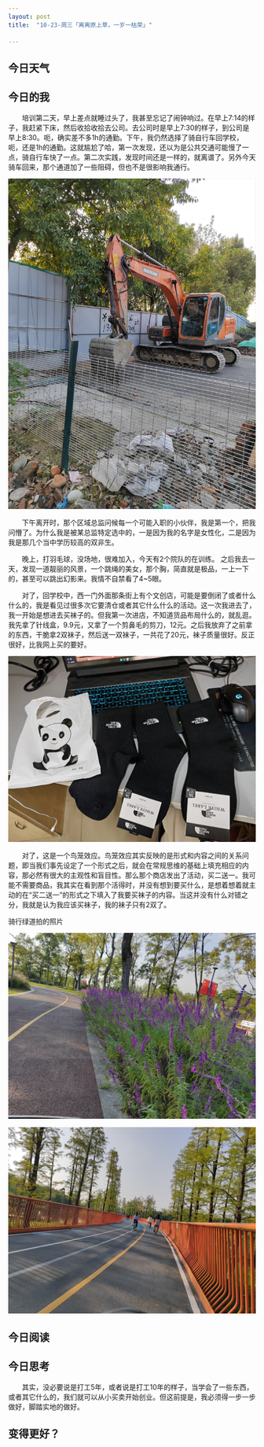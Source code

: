 ```yaml
---
layout: post
title:  "10-23-周三「离离原上草，一岁一枯荣」"

---
```






 

## 今日天气



## 今日的我

　　培训第二天，早上差点就睡过头了，我甚至忘记了闹钟响过。在早上7:14的样子，我赶紧下床，然后收拾收拾去公司。去公司时是早上7:30的样子，到公司是早上8:30。呃，确实差不多1h的通勤。下午，我仍然选择了骑自行车回学校，呃，还是1h的通勤。这就尴尬了哈，第一次发现，还以为是公共交通可能慢了一点，骑自行车快了一点。第二次实践，发现时间还是一样的，就离谱了。另外今天骑车回来，那个通道加了一些阻碍，但也不是很影响我通行。

![image-20241023203359930](https://raw.githubusercontent.com/i1oveyou/2024-year/master/_posts/10.October/img/image-20241023203359930.png)

　　下午离开时，那个区域总监问候每一个可能入职的小伙伴，我是第一个，把我问懵了。为什么我是被某总监特定选中的，一是因为我的名字是女性化，二是因为我是那几个当中学历较高的双非生。

　　晚上，打羽毛球，没场地，很难加入，今天有2个院队的在训练。 之后我去一天，发现一道靓丽的风景，一个跳绳的美女，那个胸，简直就是极品，一上一下的，甚至可以跳出幻影来。我情不自禁看了4~5眼。



　　对了，回学校中，西一门外面那条街上有个文创店，可能是要倒闭了或者什么什么的，我是看见过很多次它要清仓或者其它什么什么的活动。这一次我进去了，我一开始是想进去买袜子的。但我第一次进店，不知道货品布局什么的，就乱逛。我先拿了针线盒，9.9元，又拿了一个剪鼻毛的剪刀，12元。之后我放弃了之前拿的东西，干脆拿2双袜子，然后送一双袜子，一共花了20元，袜子质量很好。反正很好，比我网上买的要好。

![image-20241023203337287](https://raw.githubusercontent.com/i1oveyou/2024-year/master/_posts/10.October/img/image-20241023203337287.png)

　　对了，这是一个鸟笼效应。鸟笼效应其实反映的是形式和内容之间的关系问题，即当我们事先设定了一个形式之后，就会在常规思维的基础上填充相应的内容，那必然有很大的主观性和盲目性。那么那个商店发出了活动，买二送一。我可能不需要商品，我其实在看到那个活得时，并没有想到要买什么，是想着想着就主动的在“买二送一”的形式之下填入了我要买袜子的内容。当这并没有什么对错之分，我就是认为我应该买袜子，我的袜子只有2双了。



骑行绿道拍的照片

![image-20241023203433759](https://raw.githubusercontent.com/i1oveyou/2024-year/master/_posts/10.October/img/image-20241023203433759.png)

![image-20241023203445701](https://raw.githubusercontent.com/i1oveyou/2024-year/master/_posts/10.October/img/image-20241023203445701.png)

## 今日阅读



## 今日思考

　　其实，没必要说是打工5年，或者说是打工10年的样子，当学会了一些东西，或者其它什么的，我们就可以从小买卖开始创业。但这前提是，我必须得一步一步做好，脚踏实地的做好。

## 变得更好？

